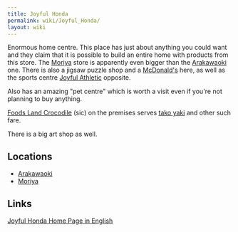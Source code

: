 ```yaml
---
title: Joyful Honda
permalink: wiki/Joyful_Honda/
layout: wiki
---
```


Enormous home centre. This place has just about anything you could want
and they claim that it is possible to build an entire home with products
from this store. The [Moriya](/wiki/Moriya "wikilink") store is apparently
even bigger than the [Arakawaoki](/wiki/Arakawaoki "wikilink") one. There is
also a jigsaw puzzle shop and a [McDonald's](/wiki/McDonald's "wikilink")
here, as well as the sports centre [Joyful
Athletic](/wiki/Joyful_Athletic "wikilink") opposite.

Also has an amazing "pet centre" which is worth a visit even if you're
not planning to buy anything.

[Foods Land Crocodile](/wiki/Foods_Land_Crocodile "wikilink") (sic) on the
premises serves [tako yaki](tako_yaki "wikilink") and other such fare.

There is a big art shop as well.

Locations
---------

-   [Arakawaoki](/wiki/Arakawaoki "wikilink")
-   [Moriya](/wiki/Moriya "wikilink")

Links
-----

[Joyful Honda Home Page in
English](http://www.joyfulhonda.com/english/index.htm)
